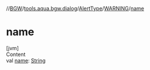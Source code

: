 //[BGW](../../../../index.md)/[tools.aqua.bgw.dialog](../../index.md)/[AlertType](../index.md)/[WARNING](index.md)/[name](name.md)



# name  
[jvm]  
Content  
val [name](name.md): [String](https://kotlinlang.org/api/latest/jvm/stdlib/kotlin/-string/index.html)  



